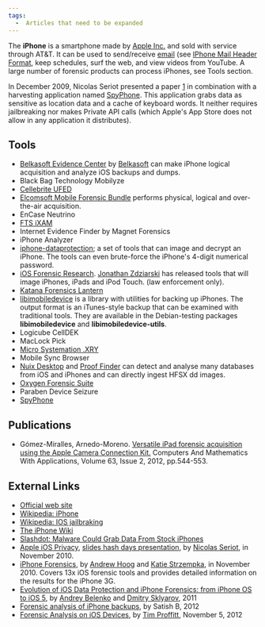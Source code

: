 ```yaml
---
tags:
  -  Articles that need to be expanded
---
```

The **iPhone** is a smartphone made by [Apple
Inc.](apple_inc..md) and sold with service through AT&T. It can
be used to send/receive [email](email.md) (see [IPhone Mail
Header Format](iphone_mail_header_format.md), keep schedules,
surf the web, and view videos from YouTube. A large number of forensic
products can process iPhones, see Tools section.

In December 2009, Nicolas Seriot presented a paper
[1](http://seriot.ch/resources/talks_papers/iPhonePrivacy.pdf) in
combination with a harvesting application named
[SpyPhone](https://github.com/nst/spyphone). This application grabs data
as sensitive as location data and a cache of keyboard words. It neither
requires jailbreaking nor makes Private API calls (which Apple's App
Store does not allow in any application it distributes).

## Tools

- [Belkasoft Evidence Center](https://belkasoft.com/ec) by
  [Belkasoft](belkasoft.md) can make iPhone logical acquisition
  and analyze iOS backups and dumps.
- Black Bag Technology Mobilyze
- [Cellebrite
  UFED](http://www.cellebrite.com/forensic-solutions/ios-forensics.html)
- [Elcomsoft Mobile Forensic
  Bundle](https://www.elcomsoft.com/emfb.html) performs physical,
  logical and over-the-air acquisition.
- EnCase Neutrino
- [FTS iXAM](http://www.ixam-forensics.com/)
- Internet Evidence Finder by Magnet Forensics
- iPhone Analyzer
- [iphone-dataprotection](http://code.google.com/p/iphone-dataprotection/);
  a set of tools that can image and decrypt an iPhone. The tools can
  even brute-force the iPhone's 4-digit numerical password.
- [iOS Forensic Research](http://www.iosresearch.org). [Jonathan
  Zdziarski](jonathan_zdziarski.md) has released tools that will
  image iPhones, iPads and iPod Touch. (law enforcement only).
- [Katana Forensics Lantern](http://katanaforensics.com/products/)
- [libimobiledevice](http://www.libimobiledevice.org/) is a library with
  utilities for backing up iPhones. The output format is an iTunes-style
  backup that can be examined with traditional tools. They are available
  in the Debian-testing packages **libimobiledevice** and
  **libimobiledevice-utils**.
- Logicube CellDEK
- MacLock Pick
- [Micro Systemation .XRY](.xry.md)
- Mobile Sync Browser
- [Nuix Desktop](nuix_desktop.md) and [Proof
  Finder](proof_finder.md) can detect and analyse many databases
  from iOS and iPhones and can directly ingest HFSX dd images.
- [Oxygen Forensic Suite](oxygen_forensic_suite.md)
- Paraben Device Seizure
- [SpyPhone](https://github.com/nst/spyphone)

## Publications

- Gómez-Miralles, Arnedo-Moreno. [Versatile iPad forensic acquisition
  using the Apple Camera Connection
  Kit.](http://openaccess.uoc.edu/webapps/o2/bitstream/10609/11862/1/iPadForensics.pdf)
  Computers And Mathematics With Applications, Volume 63, Issue 2, 2012,
  pp.544-553.

## External Links

- [Official web site](http://www.apple.com/iphone/)
- [Wikipedia: iPhone](http://en.wikipedia.org/wiki/IPhone)
- [Wikipedia: IOS
  jailbraking](http://en.wikipedia.org/wiki/IOS_jailbreaking)
- [The iPhone Wiki](http://theiphonewiki.com/wiki/Main_Page)
- [Slashdot: Malware Could Grab Data From Stock
  iPhones](http://it.slashdot.org/story/09/12/04/0413235/Malware-Could-Grab-Data-From-Stock-iPhones?from=rss&utm_source=feedburner&utm_medium=feed&utm_campaign=Feed%3A+Slashdot%2Fslashdot+%28Slashdot%29)
- [Apple iOS
  Privacy](http://seriot.ch/resources/talks_papers/iPhonePrivacy.pdf),
  [slides hash days
  presentation](http://seriot.ch/resources/talks_papers/ios_privacy_hashdays.pdf),
  by [Nicolas Seriot](nicolas_seriot.md), in November 2010.
- [iPhone
  Forensics](https://viaforensics.com/resources/white-papers/iphone-forensics/),
  by [Andrew Hoog](andrew_hoog.md) and [Katie
  Strzempka](katie_strzempka.md), in November 2010. Covers 13x
  iOS forensic tools and provides detailed information on the results
  for the iPhone 3G.
- [Evolution of iOS Data Protection and iPhone Forensics: from iPhone OS
  to iOS
  5](http://media.blackhat.com/bh-ad-11/Belenko/bh-ad-11-Belenko-iOS_Data_Protection.pdf),
  by [Andrey Belenko](andrey_belenko.md) and [Dmitry
  Sklyarov](dmitry_sklyarov.md), 2011
- [Forensic analysis of iPhone
  backups](http://www.exploit-db.com/wp-content/themes/exploit/docs/19767.pdf),
  by Satish B, 2012
- [Forensic Analysis on iOS
  Devices](http://www.sans.org/reading_room/whitepapers/forensics/forensic-analysis-ios-devices_34092),
  by [Tim Proffitt](tim_proffitt.md), November 5, 2012
